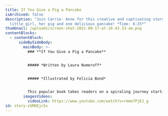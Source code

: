 ```yaml
---
title: If You Give a Pig a Pancake
isArchived: false
description: "Join Carrie- Anne for this creative and captivating story about a
  little girl, her pig and one delicious pancake! *Time: 6:25*"
thumbnail: /uploads/screen-shot-2021-09-17-at-10.43.33-am.png
contentBlocks:
  - contentBlock:
      sideBySideBody:
        mainBody: >-
          ### **If You Give a Pig a Pancake**


          ##### *Written by Laura Numeroff*


          ##### *Illustrated by Felicia Bond*


          This popular book takes readers on a spiraling journey starting off with a simple pancake. As the little girl in the story gives in to the requests of the little pig, their antics increase in hilarity until they circle back around to a simple pancake.
        imagesVideos:
          videoLink: https://www.youtube.com/watch?v=rmme7PjEJ_g
id: story-zGMOEjc5x
---
```

